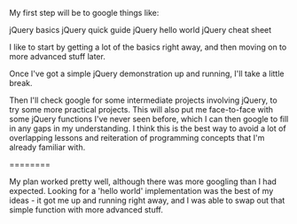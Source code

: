 My first step will be to google things like:

jQuery basics
jQuery quick guide
jQuery hello world
jQuery cheat sheet

I like to start by getting a lot of the basics right away, and then moving on to more advanced stuff later.

Once I've got a simple jQuery demonstration up and running, I'll take a little break.

Then I'll check google for some intermediate projects involving jQuery, to try some more practical projects. This will also put me face-to-face with some jQuery functions I've never seen before, which I can then google to fill in any gaps in my understanding. I think this is the best way to avoid a lot of overlapping lessons and reiteration of programming concepts that I'm already familiar with.




========

My plan worked pretty well, although there was more googling than I had expected. Looking for a 'hello world' implementation was the best of my ideas - it got me up and running right away, and I was able to swap out that simple function with more advanced stuff.